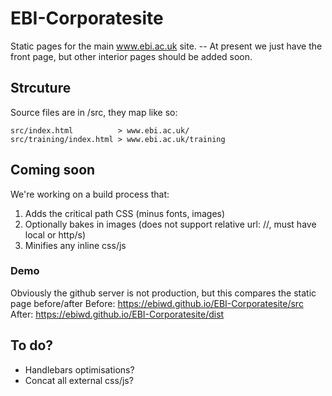 # EBI-Corporatesite
Static pages for the main www.ebi.ac.uk site. -- At present we just have the front page, but other interior pages should be added soon.

## Strcuture
Source files are in /src, they map like so:

```
src/index.html          > www.ebi.ac.uk/
src/training/index.html > www.ebi.ac.uk/training
```

## Coming soon
We're working on a build process that:
1. Adds the critical path CSS (minus fonts, images)
2. Optionally bakes in images (does not support relative url: //, must have local or http/s)
3. Minifies any inline css/js

### Demo
Obviously the github server is not production, but this compares the static page before/after
Before: https://ebiwd.github.io/EBI-Corporatesite/src
After: https://ebiwd.github.io/EBI-Corporatesite/dist

## To do?
- Handlebars optimisations?
- Concat all external css/js?

